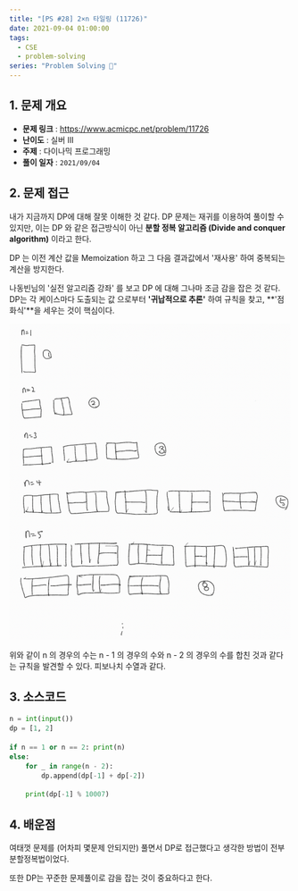 ```yaml
---
title: "[PS #28] 2×n 타일링 (11726)"
date: 2021-09-04 01:00:00
tags:
  - CSE
  - problem-solving
series: "Problem Solving 🤔"
---
```


## 1. 문제 개요

- **문제 링크** : https://www.acmicpc.net/problem/11726
- **난이도** : 실버 III
- **주제** : 다이나믹 프로그래밍
- **풀이 일자** : `2021/09/04`

## 2. 문제 접근

내가 지금까지 DP에 대해 잘못 이해한 것 같다. DP 문제는 재귀를 이용하여 풀이할 수 있지만, 이는 DP 와 같은 접근방식이 아닌 **분할 정복 알고리즘 (Divide and conquer algorithm)** 이라고 한다.

DP 는 이전 계산 값을 Memoization 하고 그 다음 결과값에서 '재사용' 하여 중복되는 계산을 방지한다.

나동빈님의 '실전 알고리즘 강좌' 를 보고 DP 에 대해 그나마 조금 감을 잡은 것 같다. DP는 각 케이스마다 도출되는 값 으로부터 **'귀납적으로 추론'** 하여 규칙을 찾고, **'점화식'**을 세우는 것이 핵심이다.

![](./1.png)

위와 같이 n 의 경우의 수는 n - 1 의 경우의 수와 n - 2 의 경우의 수를 합친 것과 같다는 규칙을 발견할 수 있다. 피보나치 수열과 같다.

## 3. 소스코드

```python
n = int(input())
dp = [1, 2]

if n == 1 or n == 2: print(n)
else:
    for _ in range(n - 2):
        dp.append(dp[-1] + dp[-2])

    print(dp[-1] % 10007)
```

## 4. 배운점

여태껏 문제를 (어차피 몇문제 안되지만) 풀면서 DP로 접근했다고 생각한 방법이 전부 분할정복법이었다.

또한 DP는 꾸준한 문제풀이로 감을 잡는 것이 중요하다고 한다.
